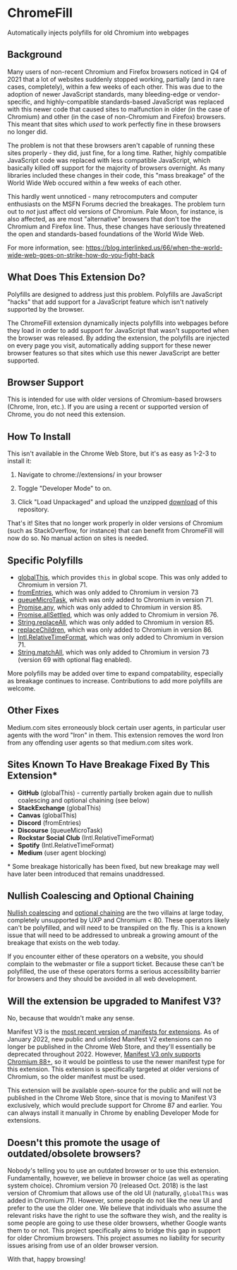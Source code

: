 # ChromeFill

Automatically injects polyfills for old Chromium into webpages

## Background

Many users of non-recent Chromium and Firefox browsers noticed in Q4 of 2021 that a lot of websites suddenly stopped working, partially (and in rare cases, completely), within a few weeks of each other. This was due to the adoption of newer JavaScript standards, many bleeding-edge or vendor-specific, and highly-compatible standards-based JavaScript was replaced with this newer code that caused sites to malfunction in older (in the case of Chromium) and other (in the case of non-Chromium and Firefox) browsers. This meant that sites which *used* to work perfectly fine in these browsers no longer did.

The problem is not that these browsers aren't capable of running these sites properly - they did, just fine, for a long time. Rather, highly compatible JavaScript code was replaced with less compatible JavaScript, which basically killed off support for the majority of browsers overnight. As many libraries included these changes in their code, this "mass breakage" of the World Wide Web occured within a few weeks of each other.

This hardly went unnoticed - many retrocomputers and computer enthusiasts on the MSFN Forums decried the breakages. The problem turn out to *not* just affect old versions of Chromium. Pale Moon, for instance, is also affected, as are most "alternative" browsers that don't toe the Chromium and Firefox line. Thus, these changes have seriously threatened the open and standards-based foundations of the World Wide Web.

For more information, see: <https://blog.interlinked.us/66/when-the-world-wide-web-goes-on-strike-how-do-you-fight-back>

## What Does This Extension Do?

Polyfills are designed to address just this problem. Polyfills are JavaScript "hacks" that add support for a JavaScript feature which isn't natively supported by the browser.

The ChromeFill extension dynamically injects polyfills into webpages before they load in order to add support for JavaScript that wasn't supported when the browser was released. By adding the extension, the polyfills are injected on every page you visit, automatically adding support for these newer browser features so that sites which use this newer JavaScript are better supported.

## Browser Support

This is intended for use with older versions of Chromium-based browsers (Chrome, Iron, etc.). If you are using a recent or supported version of Chrome, you do not need this extension.

## How To Install

This isn't available in the Chrome Web Store, but it's as easy as 1-2-3 to install it:

1. Navigate to chrome://extensions/ in your browser

2. Toggle "Developer Mode" to on.

3. Click "Load Unpackaged" and upload the unzipped [download](https://github.com/InterLinked1/chromefill/archive/refs/heads/master.zip) of this repository.

That's it! Sites that no longer work properly in older versions of Chromium (such as StackOverflow, for instance) that can benefit from ChromeFill will now do so. No manual action on sites is needed.

## Specific Polyfills

- [globalThis](https://developer.mozilla.org/en-US/docs/Web/JavaScript/Reference/Global_Objects/globalThis), which provides `this` in global scope. This was only added to Chromium in version 71.
- [fromEntries](https://developer.mozilla.org/en-US/docs/Web/JavaScript/Reference/Global_Objects/Object/fromEntries), which was only added to Chromium in version 73
- [queueMicroTask](https://developer.mozilla.org/en-US/docs/Web/API/queueMicrotask), which was only added to Chromium in version 71.
- [Promise.any](https://developer.mozilla.org/en-US/docs/Web/JavaScript/Reference/Global_Objects/Promise/any), which was only added to Chromium in version 85.
- [Promise.allSettled](https://developer.mozilla.org/en-US/docs/Web/JavaScript/Reference/Global_Objects/Promise/allSettled), which was only added to Chromium in version 76.
- [String.replaceAll](https://developer.mozilla.org/en-US/docs/Web/JavaScript/Reference/Global_Objects/String/replaceAll), which was only added to Chromium in version 85.
- [replaceChildren](https://developer.mozilla.org/en-US/docs/Web/API/Element/replaceChildren), which was only added to Chromium in version 86.
- [Intl.RelativeTimeFormat](https://developer.mozilla.org/en-US/docs/Web/JavaScript/Reference/Global_Objects/Intl/RelativeTimeFormat/RelativeTimeFormat), which was only added to Chromium in version 71.
- [String.matchAll](https://developer.mozilla.org/en-US/docs/Web/JavaScript/Reference/Global_Objects/String/matchAll), which was only added to Chromium in version 73 (version 69 with optional flag enabled).

More polyfills may be added over time to expand compatability, especially as breakage continues to increase. Contributions to add more polyfills are welcome.

## Other Fixes
Medium.com sites erroneously block certain user agents, in particular user agents with the word "Iron" in them. This extension removes the word Iron from any offending user agents so that medium.com sites work.

## Sites Known To Have Breakage Fixed By This Extension*
- **GitHub** (globalThis) - currently partially broken again due to nullish coalescing and optional chaining (see below)
- **StackExchange** (globalThis)
- **Canvas** (globalThis)
- **Discord** (fromEntries)
- **Discourse** (queueMicroTask)
- **Rockstar Social Club** (Intl.RelativeTimeFormat)
- **Spotify** (Intl.RelativeTimeFormat)
- **Medium** (user agent blocking)

\* Some breakage historically has been fixed, but new breakage may well have later been introduced that remains unaddressed.

## Nullish Coalescing and Optional Chaining

[Nullish coalescing](https://developer.mozilla.org/en-US/docs/Web/JavaScript/Reference/Operators/Nullish_coalescing_operator) and [optional chaining](https://developer.mozilla.org/en-US/docs/Web/JavaScript/Reference/Operators/Optional_chaining) are the two villains at large today, completely unsupported by UXP and Chromium < 80. These operators likely can't be polyfilled, and will need to be transpiled on the fly. This is a known issue that will need to be addressed to unbreak a growing amount of the breakage that exists on the web today.

If you encounter either of these operators on a website, you should complain to the webmaster or file a support ticket. Because these can't be polyfilled, the use of these operators forms a serious accessibility barrier for browsers and they should be avoided in all web development.

## Will the extension be upgraded to Manifest V3?

No, because that wouldn't make any sense.

Manifest V3 is the [most recent version of manifests for extensions](https://developer.chrome.com/docs/extensions/mv3/mv2-sunset/). As of January 2022, new public and unlisted Manifest V2 extensions can no longer be published in the Chrome Web Store, and they'll essentially be deprecated throughout 2022. However, [Manifest V3 only supports Chromium 88+](https://developer.chrome.com/docs/extensions/mv3/intro/mv3-overview/), so it would be pointless to use the newer manifest type for this extension. This extension is specifically targeted at older versions of Chromium, so the older manifest must be used.

This extension will be available open-source for the public and will not be published in the Chrome Web Store, since that is moving to Manifest V3 exclusively, which would preclude support for Chrome 87 and earlier. You can always install it manually in Chrome by enabling Developer Mode for extensions.

## Doesn't this promote the usage of outdated/obsolete browsers?

Nobody's telling you to use an outdated browser or to use this extension. Fundamentally, however, we believe in browser choice (as well as operating system choice). Chromium version 70 (released Oct. 2018) is the last version of Chromium that allows use of the old UI (naturally, `globalThis` was added in Chromium 71). However, some people do not like the new UI and prefer to the use the older one. We believe that individuals who assume the relevant risks have the right to use the software they wish, and the reality is some people are going to use these older browsers, whether Google wants them to or not. This project specifically aims to bridge this gap in support for older Chromium browsers. This project assumes no liability for security issues arising from use of an older browser version.

With that, happy browsing!
